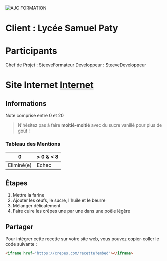 ![AJC FORMATION](https://www.ajc-formation.fr/wp-content/uploads/2024/10/cropped-Logotype_AJC_Formation_bleu-480x293.png)


# Client : Lycée Samuel Paty

# Participants

Chef de Projet 	:  	SteeveFormateur
Developpeur 	:	SteeveDeveloppeur


# Site Internet [Internet](http://www.ajc-formation.fr)

## Informations

Note comprise entre 0 et 20 

> N'hésitez pas à faire **moitié-moitié** avec du sucre vanillé pour plus de goût !

### Tableau des Mentions

|     0          | > 0 & < 8 |
|----------------|-----------|
|   Eliminé(e)   |   Echec   |

## Étapes

1. Mettre la farine
2. Ajouter les œufs, le sucre, l'huile et le beurre
3. Mélanger délicatement
4. Faire cuire les crêpes une par une dans une poêle légère

## Partager

Pour intégrer cette recette sur votre site web, vous pouvez copier-coller le code suivante :
```html
<iframe href="https://crepes.com/recette?embed"></iframe>
```
